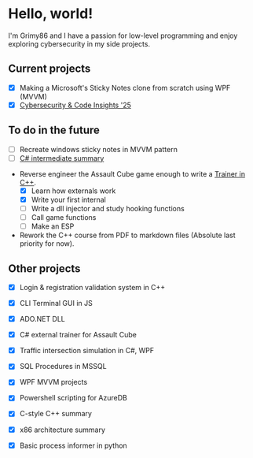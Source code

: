 # Hello, world!
I'm Grimy86 and I have a passion for low-level programming and enjoy exploring cybersecurity in my side projects.

## Current projects
- [x] Making a Microsoft's Sticky Notes clone from scratch using WPF (MVVM)
- [x] [Cybersecurity & Code Insights '25](https://github.com/grimy86/CyberSecurity_Insights_2025)

## To do in the future
- [ ] Recreate windows sticky notes in MVVM pattern
- [ ] [C# intermediate summary](https://github.com/grimy86/CSharp_Intermediate_Summary_2024)
- Reverse engineer the Assault Cube game enough to write a [Trainer in C++](https://github.com/grimy86/AssaultCubeTrainer).
  - [X] Learn how externals work
  - [X] Write your first internal
  - [ ] Write a dll injector and study hooking functions
  - [ ] Call game functions
  - [ ] Make an ESP
- Rework the C++ course from PDF to markdown files (Absolute last priority for now).

## Other projects
- [X] Login & registration validation system in C++
- [X] CLI Terminal GUI in JS
- [X] ADO.NET DLL
- [X] C# external trainer for Assault Cube
- [X] Traffic intersection simulation in C#, WPF
- [X] SQL Procedures in MSSQL
- [X] WPF MVVM projects
- [X] Powershell scripting for AzureDB
- [X] C-style C++ summary
- [X] x86 architecture summary
- [X] Basic process informer in python

